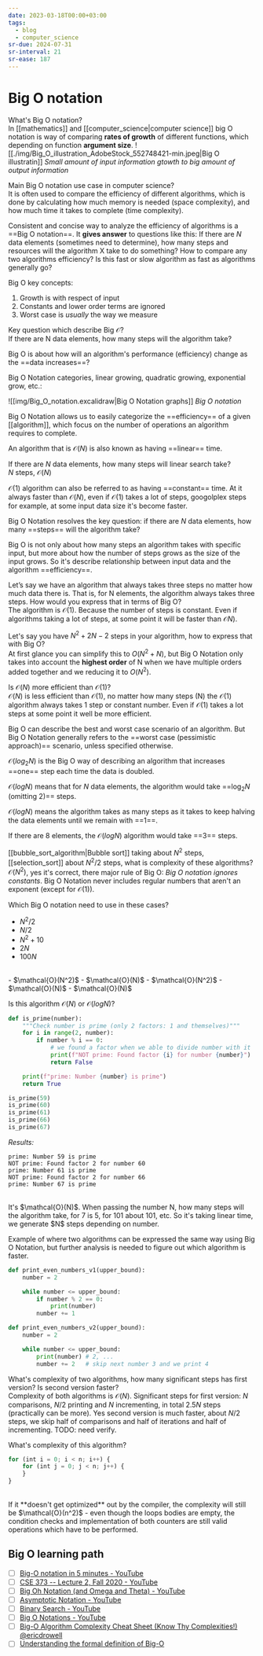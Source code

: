 ```yaml
---
date: 2023-03-18T00:00+03:00
tags:
  - blog
  - computer_science
sr-due: 2024-07-31
sr-interval: 21
sr-ease: 187
---
```


# Big O notation

What's Big O notation?
<br class="f">
In [[mathematics]] and [[computer_science|computer science]] big O notation is
way of comparing **rates of growth** of different functions, which depending on
function **argument size**.
![[./img/Big_O_illustration_AdobeStock_552748421-min.jpeg|Big O illustratin]]
_Small amount of input information gtowth to big amount of output information_

Main Big O notation use case in computer science?
<br class="f">
It is often used to compare the efficiency of different algorithms, which is
done by calculating how much memory is needed (space complexity), and how much
time it takes to complete (time complexity).

Consistent and concise way to analyze the efficiency of algorithms is a
==Big O notation==. It **gives answer** to questions like this: If there are
$N$ data elements (sometimes need to determine), how many steps and resources
will the algorithm X take to do something? How to compare any two algorithms
efficiency? Is this fast or slow algorithm as fast as algorithms generally go?
<!--SR:!2024-09-13,11,217-->

Big O key concepts:
<br class="f">
1. Growth is with respect of input
2. Constants and lower order terms are ignored
3. Worst case is _usually_ the way we measure

Key question which describe Big $\mathcal{O}$?
<br class="f">
If there are N data elements, how many steps will the algorithm take? <!--SR:!2024-09-22,13,177-->

Big O is about how will an algorithm's performance (efficiency) change as the
==data increases==? <!--SR:!2025-02-13,20,220-->

<!-- NEXT: excalidraw image -->
Big O Notation categories, linear growing, quadratic growing, exponential grow,
etc.:

![[img/Big_O_notation.excalidraw|Big O Notation graphs]]
_Big O notation_

Big O Notation allows us to easily categorize the ==efficiency== of a given
[[algorithm]], which focus on the number of operations an algorithm requires to
complete. <!--SR:!2024-09-22,17,220-->

An algorithm that is $\mathcal{O}(N)$ is also known as having ==linear== time. <!--SR:!2024-09-13,17,270-->

If there are $N$ data elements, how many steps will linear search take?
<br class="f">
$N$ steps, $\mathcal{O}(N)$ <!--SR:!2024-10-01,21,220-->

$\mathcal{O}(1)$ algorithm can also be referred to as having ==constant== time.
At it always faster than $\mathcal{O}(N)$, even if $\mathcal{O}(1)$ takes a lot
of steps, googolplex steps for example, at some input data size it's become
faster. <!--SR:!2024-11-01,48,270-->

Big O Notation resolves the key question: if there are $N$ data elements,
how many ==steps== will the algorithm take? <!--SR:!2024-09-30,16,217-->

Big O is not only about how many steps an algorithm takes with specific input,
but more about how the number of steps grows as the size of the input grows. So
it's describe relationship between input data and the algorithm ==efficiency==. <!--SR:!2024-09-16,7,210-->

Let’s say we have an algorithm that always takes three steps no matter how
much data there is. That is, for N elements, the algorithm always takes three
steps. How would you express that in terms of Big O?
<br class="f">
The algorithm is $\mathcal{O}(1)$. Because the number of steps is constant. Even
if algorithms taking a lot of steps, at some point it will be faster than
$\mathcal{O}N)$. <!--SR:!2024-09-27,22,250-->

Let's say you have $N^2 + 2N - 2$ steps in your algorithm, how to express that
with Big O?
<br class="f">
At first glance you can simplify this to $O(N^2 + N)$, but Big O Notation only
takes into account the **highest order** of N when we have multiple orders added
together and we reducing it to $O(N^2)$.

Is $\mathcal{O}(N)$ more efficient than $\mathcal{O}(1)$?
<br class="f">
$\mathcal{O}(N)$ is less efficient than $\mathcal{O}(1)$, no matter how many
steps (N) the $\mathcal{O}(1)$ algorithm always takes 1 step  or constant number. Even
if $\mathcal{O}(1)$ takes a lot steps at some point it well be more efficient. <!--SR:!2025-06-05,143,270-->

Big O can describe the best and worst case scenario of an algorithm. But Big O
Notation generally refers to the ==worst case (pessimistic approach)== scenario,
unless specified otherwise. <!--SR:!2024-09-11,22,270-->

$\mathcal{O}(log_2 N)$ is the Big O way of describing an algorithm that increases
==one== step each time the data is doubled. <!--SR:!2024-10-09,25,217-->

$\mathcal{O}(log N)$ means that for $N$ data elements, the algorithm would take
==$\log_{2} N$ (omitting 2)== steps. <!--SR:!2025-03-16,51,211-->

$\mathcal{O}(log N)$ means the algorithm takes as many steps as it takes to
keep halving the data elements until we remain with ==1==. <!--SR:!2024-09-10,8,217-->

If there are 8 elements, the $\mathcal{O}(log N)$ algorithm would take ==3==
steps. <!--SR:!2024-09-17,7,189-->

[[bubble_sort_algorithm|Bubble sort]] taking about $N^2$ steps,
[[selection_sort]] about $N^2/2$ steps, what is complexity of these algorithms?
<br class="f">
$\mathcal{O}(N^2)$, yes it's correct, there major rule of Big O: _Big O
notation ignores constants_. Big O Notation never includes regular numbers that
aren't an exponent (except for $\mathcal{O}(1)$). <!--SR:!2024-09-06,4,210-->

Which Big O notation need to use in these cases?
- $N^2 / 2$
- $N / 2$
- $N^2 + 10$
- $2N$
- $100N$
<br class="f">
- $\mathcal{O}(N^2)$
- $\mathcal{O}(N)$
- $\mathcal{O}(N^2)$
- $\mathcal{O}(N)$
- $\mathcal{O}(N)$ <!--SR:!2024-09-18,8,210-->


Is this algorithm $\mathcal{O}(N)$ or $\mathcal{O}(log N)$?
```python
def is_prime(number):
    """Check number is prime (only 2 factors: 1 and themselves)"""
    for i in range(2, number):
        if number % i == 0:
            # we found a factor when we able to divide number with it
            print(f"NOT prime: Found factor {i} for number {number}")
            return False

    print(f"prime: Number {number} is prime")
    return True

is_prime(59)
is_prime(60)
is_prime(61)
is_prime(66)
is_prime(67)
```
*Results:*
```
prime: Number 59 is prime
NOT prime: Found factor 2 for number 60
prime: Number 61 is prime
NOT prime: Found factor 2 for number 66
prime: Number 67 is prime
```
<br class="f">
It's $\mathcal{O}(N)$. When passing the number N, how many steps will the
algorithm take, for 7 is 5, for 101 about 101, etc. So it's taking linear time,
we generate $N$ steps depending on number. <!--SR:!2024-09-26,13,177-->

Example of where two algorithms can be expressed the same way using Big O
Notation, but further analysis is needed to figure out which algorithm is
faster.
```python
def print_even_numbers_v1(upper_bound):
    number = 2

    while number <= upper_bound:
        if number % 2 == 0:
            print(number)
        number += 1

def print_even_numbers_v2(upper_bound):
    number = 2

    while number <= upper_bound:
        print(number) # 2, ...
        number += 2   # skip next number 3 and we print 4
```
What's complexity of two algorithms, how many significant steps has first
version? Is second version faster?
<br class="f">
Complexity of both algorithms is $\mathcal{O}(N)$.
Significant steps for first version: $N$ comparisons, $N/2$ printing and $N$
incrementing, in total $2.5N$ steps (practically can be more).
Yes second version is much faster, about $N/2$ steps, we skip half of
comparisons and half of iterations and half of incrementing. TODO: need verify. <!--SR:!2024-09-16,2,169-->

What's complexity of this algorithm?
```javascript
for (int i = 0; i < n; i++) {
    for (int j = 0; j < n; j++) {
    }
}
```
<br class="f">
If it **doesn't get optimized** out by the compiler, the complexity will still
be $\mathcal{O}(n^2)$ - even though the loops bodies are empty, the condition
checks and implementation of both counters are still valid operations which have
to be performed.

## Big O learning path

- [ ] [Big-O notation in 5 minutes - YouTube](https://www.youtube.com/watch?v=__vX2sjlpXU)
- [ ] [CSE 373 -- Lecture 2, Fall 2020 - YouTube](https://www.youtube.com/watch?v=z1mkCe3kVUA&t=3039s)
- [ ] [Big Oh Notation (and Omega and Theta) - YouTube](https://www.youtube.com/watch?v=ei-A_wy5Yxw)
- [ ] [Asymptotic Notation - YouTube](https://www.youtube.com/watch?v=iOq5kSKqeR4)
- [ ] [Binary Search - YouTube](https://www.youtube.com/watch?v=D5SrAga1pno)
- [ ] [Big O Notations - YouTube](https://www.youtube.com/watch?v=V6mKVRU1evU)
- [ ] [Big-O Algorithm Complexity Cheat Sheet (Know Thy Complexities!) @ericdrowell](https://www.bigocheatsheet.com/)
- [ ] [Understanding the formal definition of Big-O](https://justin.abrah.ms/computer-science/understanding-big-o-formal-definition.html)
